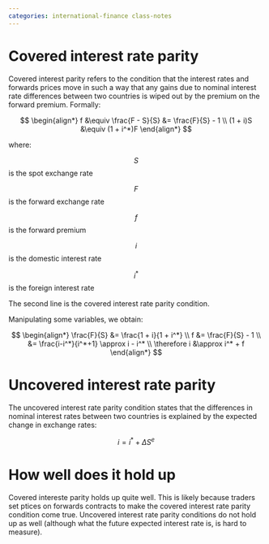 ```yaml
---
categories: international-finance class-notes
---
```


# Covered interest rate parity

Covered interest parity refers to the condition that the interest rates and forwards prices move in such a way that any gains due to nominal interest rate differences between two countries is wiped out by the premium on the forward premium.  Formally:

$$
\begin{align*}
f &\equiv \frac{F - S}{S} &= \frac{F}{S} - 1 \\
(1 + i)S &\equiv (1 + i^*)F
\end{align*}
$$

where:

$$S$$ is the spot exchange rate

$$F$$ is the forward exchange rate

$$f$$ is the forward premium

$$i$$ is the domestic interest rate

$$i^*$$ is the foreign interest rate

The second line is the covered interest rate parity condition.

Manipulating some variables, we obtain:

$$
\begin{align*}
\frac{F}{S} &= \frac{1 + i}{1 + i^*} \\
f &= \frac{F}{S} - 1 \\
&= \frac{i-i^*}{i^*+1} \approx i - i^* \\
\therefore i &\approx i^* + f
\end{align*}
$$

# Uncovered interest rate parity

The uncovered interest rate parity condition states that the differences in nominal interest rates between two countries is explained by the expected change in exchange rates:

$$
i = i^* + \Delta S^e
$$


# How well does it hold up

Covered intereste parity holds up quite well.  This is likely because traders set ptices on forwards contracts to make the covered interest rate parity condition come true.  Uncovered interest rate parity conditions do not hold up as well (although what the future expected interest rate is, is hard to measure).